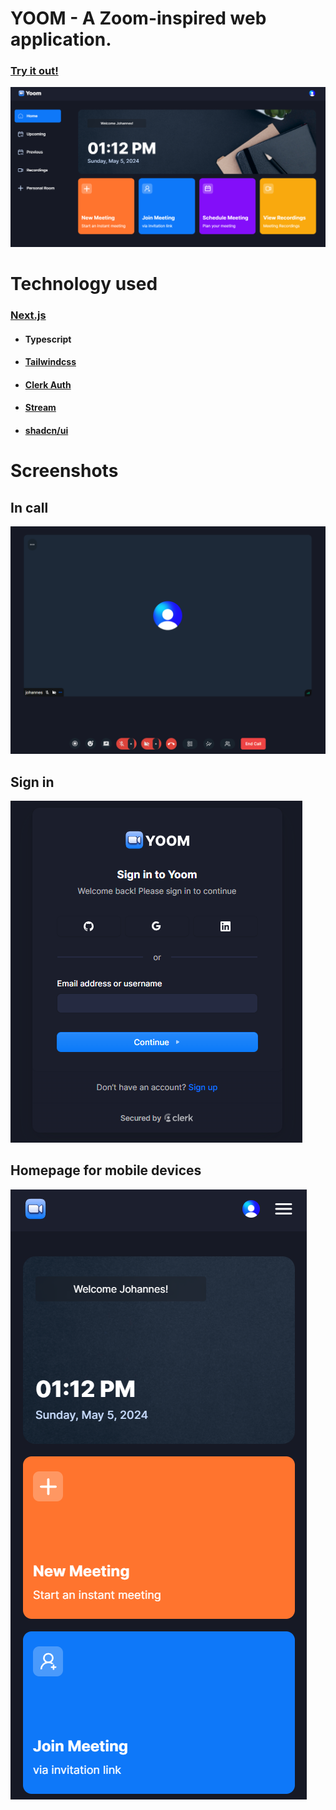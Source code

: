 # YOOM - A Zoom-inspired web application.
### [Try it out!](https://yoom-liart-delta.vercel.app/)
![Yoom Home Page](public\images\yoom-homepage.png)

# Technology used
### [Next.js](https://nextjs.org/)
- #### Typescript
- #### [Tailwindcss](https://tailwindui.com/)
- #### [Clerk Auth](https://clerk.com/)
- #### [Stream](https://getstream.io/)
- #### [shadcn/ui](https://ui.shadcn.com/)

# Screenshots
## In call
![Active Call on Yoom](public\images\yoom-incall.png)
## Sign in
![Yoom Sign-In Form](public\images\yoom-signin.png)
## Homepage for mobile devices
![Yoom Home Page Mobile View](public\images\yoom-homepage-mobile.png)